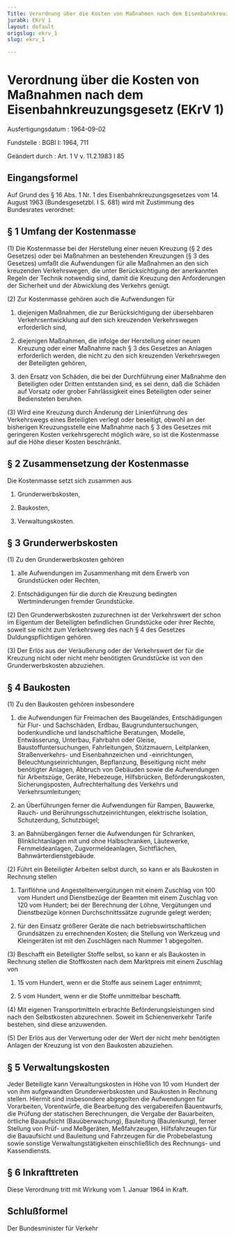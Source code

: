 ```yaml
---
Title: Verordnung über die Kosten von Maßnahmen nach dem Eisenbahnkreuzungsgesetz
jurabk: EKrV 1
layout: default
origslug: ekrv_1
slug: ekrv_1

---
```


# Verordnung über die Kosten von Maßnahmen nach dem Eisenbahnkreuzungsgesetz (EKrV 1)

Ausfertigungsdatum
:   1964-09-02

Fundstelle
:   BGBl I: 1964, 711

Geändert durch
:   Art. 1 V v. 11.2.1983 I 85



## Eingangsformel

Auf Grund des § 16 Abs. 1 Nr. 1 des Eisenbahnkreuzungsgesetzes vom 14.
August 1963 (Bundesgesetzbl. I S. 681) wird mit Zustimmung des
Bundesrates verordnet:


## § 1 Umfang der Kostenmasse

(1) Die Kostenmasse bei der Herstellung einer neuen Kreuzung (§ 2 des
Gesetzes) oder bei Maßnahmen an bestehenden Kreuzungen (§ 3 des
Gesetzes) umfaßt die Aufwendungen für alle Maßnahmen an den sich
kreuzenden Verkehrswegen, die unter Berücksichtigung der anerkannten
Regeln der Technik notwendig sind, damit die Kreuzung den
Anforderungen der Sicherheit und der Abwicklung des Verkehrs genügt.

(2) Zur Kostenmasse gehören auch die Aufwendungen für

1.  diejenigen Maßnahmen, die zur Berücksichtigung der übersehbaren
    Verkehrsentwicklung auf den sich kreuzenden Verkehrswegen erforderlich
    sind,


2.  diejenigen Maßnahmen, die infolge der Herstellung einer neuen Kreuzung
    oder einer Maßnahme nach § 3 des Gesetzes an Anlagen erforderlich
    werden, die nicht zu den sich kreuzenden Verkehrswegen der Beteiligten
    gehören,


3.  den Ersatz von Schäden, die bei der Durchführung einer Maßnahme den
    Beteiligten oder Dritten entstanden sind, es sei denn, daß die Schäden
    auf Vorsatz oder grober Fahrlässigkeit eines Beteiligten oder seiner
    Bediensteten beruhen.




(3) Wird eine Kreuzung durch Änderung der Linienführung des
Verkehrswegs eines Beteiligten verlegt oder beseitigt, obwohl an der
bisherigen Kreuzungsstelle eine Maßnahme nach § 3 des Gesetzes mit
geringeren Kosten verkehrsgerecht möglich wäre, so ist die Kostenmasse
auf die Höhe dieser Kosten beschränkt.


## § 2 Zusammensetzung der Kostenmasse

Die Kostenmasse setzt sich zusammen aus

1.  Grunderwerbskosten,


2.  Baukosten,


3.  Verwaltungskosten.





## § 3 Grunderwerbskosten

(1) Zu den Grunderwerbskosten gehören

1.  alle Aufwendungen im Zusammenhang mit dem Erwerb von Grundstücken oder
    Rechten,


2.  Entschädigungen für die durch die Kreuzung bedingten Wertminderungen
    fremder Grundstücke.




(2) Den Grunderwerbskosten zuzurechnen ist der Verkehrswert der schon
im Eigentum der Beteiligten befindlichen Grundstücke oder ihrer
Rechte, soweit sie nicht zum Verkehrsweg des nach § 4 des Gesetzes
Duldungspflichtigen gehören.

(3) Der Erlös aus der Veräußerung oder der Verkehrswert der für die
Kreuzung nicht oder nicht mehr benötigten Grundstücke ist von den
Grunderwerbskosten abzuziehen.


## § 4 Baukosten

(1) Zu den Baukosten gehören insbesondere

1.  die Aufwendungen für Freimachen des Baugeländes, Entschädigungen für
    Flur- und Sachschäden, Erdbau, Baugrunduntersuchungen, bodenkundliche
    und landschaftliche Beratungen, Modelle, Entwässerung, Unterbau,
    Fahrbahn oder Gleise, Baustoffuntersuchungen, Fahrleitungen,
    Stützmauern, Leitplanken, Straßenverkehrs- und Eisenbahnzeichen und
    -einrichtungen, Beleuchtungseinrichtungen, Bepflanzung, Beseitigung
    nicht mehr benötigter Anlagen, Abbruch von Gebäuden sowie die
    Aufwendungen für Arbeitszüge, Geräte, Hebezeuge, Hilfsbrücken,
    Beförderungskosten, Sicherungsposten, Aufrechterhaltung des Verkehrs
    und Verkehrsumleitungen;


2.  an Überführungen ferner die Aufwendungen für Rampen, Bauwerke, Rauch-
    und Berührungsschutzeinrichtungen, elektrische Isolation,
    Schutzerdung, Schutzbügel;


3.  an Bahnübergängen ferner die Aufwendungen für Schranken,
    Blinklichtanlagen mit und ohne Halbschranken, Läutewerke,
    Fernmeldeanlagen, Zugvormeldeanlagen, Sichtflächen,
    Bahnwärterdienstgebäude.




(2) Führt ein Beteiligter Arbeiten selbst durch, so kann er als
Baukosten in Rechnung stellen

1.  Tariflöhne und Angestelltenvergütungen mit einem Zuschlag von 100 vom
    Hundert und Dienstbezüge der Beamten mit einem Zuschlag von 120 vom
    Hundert; bei der Berechnung der Löhne, Vergütungen und Dienstbezüge
    können Durchschnittssätze zugrunde gelegt werden;


2.  für den Einsatz größerer Geräte die nach betriebswirtschaftlichen
    Grundsätzen zu errechnenden Kosten; die Stellung von Werkzeug und
    Kleingeräten ist mit den Zuschlägen nach Nummer 1 abgegolten.




(3) Beschafft ein Beteiligter Stoffe selbst, so kann er als Baukosten
in Rechnung stellen die Stoffkosten nach dem Marktpreis mit einem
Zuschlag von

1.  15 vom Hundert, wenn er die Stoffe aus seinem Lager entnimmt;


2.  5 vom Hundert, wenn er die Stoffe unmittelbar beschafft.




(4) Mit eigenen Transportmitteln erbrachte Beförderungsleistungen sind
nach den Selbstkosten abzurechnen. Soweit im Schienenverkehr Tarife
bestehen, sind diese anzuwenden.

(5) Der Erlös aus der Verwertung oder der Wert der nicht mehr
benötigten Anlagen der Kreuzung ist von den Baukosten abzuziehen.


## § 5 Verwaltungskosten

Jeder Beteiligte kann Verwaltungskosten in Höhe von 10 vom Hundert der
von ihm aufgewandten Grunderwerbskosten und Baukosten in Rechnung
stellen. Hiermit sind insbesondere abgegolten die Aufwendungen für
Vorarbeiten, Vorentwürfe, die Bearbeitung des vergabereifen
Bauentwurfs, die Prüfung der statischen Berechnungen, die Vergabe der
Bauarbeiten, örtliche Bauaufsicht (Bauüberwachung), Bauleitung
(Baulenkung), ferner Stellung von Prüf- und Meßgeräten, Meßfahrzeugen,
Hilfsfahrzeugen für die Bauaufsicht und Bauleitung und Fahrzeugen für
die Probebelastung sowie sonstige Verwaltungstätigkeiten
einschließlich des Rechnungs- und Kassendiensts.


## § 6 Inkrafttreten

Diese Verordnung tritt mit Wirkung vom 1. Januar 1964 in Kraft.


## Schlußformel

Der Bundesminister für Verkehr

